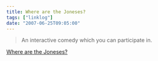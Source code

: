 ```yaml
---
title: Where are the Joneses?
tags: ["linklog"]
date: "2007-06-25T09:05:00"
---
```


> An interactive comedy which you can participate in.

[Where are the Joneses?](http://www.wherearethejoneses.com/)
